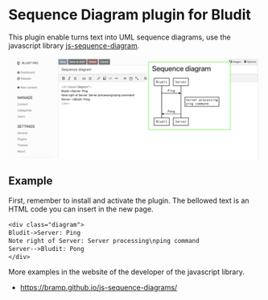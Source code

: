 # Sequence Diagram plugin for Bludit
This plugin enable turns text into UML sequence diagrams, use the javascript library [js-sequence-diagram](https://bramp.github.io/js-sequence-diagrams/).

![screenshot-sequence-diagram](https://raw.githubusercontent.com/bludit-plugins/sequence-diagram/master/screenshot.png)

## Example
First, remember to install and activate the plugin.
The bellowed text is an HTML code you can insert in the new page.

```
<div class="diagram">
Bludit->Server: Ping
Note right of Server: Server processing\nping command
Server-->Bludit: Pong
</div>
```

More examples in the website of the developer of the javascript library.
- https://bramp.github.io/js-sequence-diagrams/